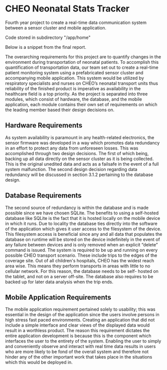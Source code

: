 # CHEO Neonatal Stats Tracker
Fourth year project to create a real-time data communication system between a sensor cluster and mobile application.

Code stored in subdirectory "/app/home"

Below is a snippet from the final report.

The overarching requirements for this project are to quantify changes in the environment during transportation of neonatal patients. To accomplish this quantification of transportation data, our team set out to create a real-time patient monitoring system using a prefabricated sensor cluster and accompanying mobile application. This system would be utilized by respiratory specialists and nurses on CHEO’s neonatal transport units thus reliability of the finished product is imperative as availability in the healthcare field is a top priority. As the project is separated into three modules, which consist of hardware, the database, and the mobile application, each module contains their own set of requirements on which the leading member based their design decisions on. 

## Hardware Requirements
As system availability is paramount in any health-related electronics, the sensor firmware was developed in a way which promotes data redundancy in an effort to protect any data from unforeseen losses. This was accomplished through two design decisions. The first of which being, backing up all data directly on the sensor cluster as it is being collected. This is the original unedited data and acts as a failsafe in the event of a full system malfunction. The second design decision regarding data redundancy will be discussed in section 3.1.2 pertaining to the database design. 

## Database Requirements
The second source of redundancy is within the database and is made possible since we have chosen SQLite. The benefits to using a self-hosted database like SQLite is the fact that it is hosted locally on the mobile device in which it runs. Due to locality the database ties directly into the software of the application which gives it user access to the filesystem of the device. This filesystem access is beneficial since any and all data that populates the database on runtime will be stored on the device indefinitely in the event of any failure between devices and is only removed when an explicit “delete” command is issued. The system is required to be up and running on every possible CHEO transport scenario. These include trips to the edges of the coverage site. Out of all children's hospitals, CHEO has the widest reach area wise. This means they perform transports in areas with little to no cellular network. For this reason, the database needs to be self- hosted on the tablet, and not on a server off-site. The database also requires to be backed up for later data analysis when the trip ends. 

## Mobile Application Requirements
The mobile application requirement pertained solely to usability; this was essential in the design of the application since the users involve persons in high stress fast paced environments. Creating an application that did not include a simple interface and clear views of the displayed data would result in a worthless product. The reason this requirement dictates the entire application development is because this is the component which interfaces the user to the entirety of the system. Enabling the user to simply and conveniently observe and interact with real time data results in users who are more likely to be fond of the overall system and therefore not hinder any of the other important work that takes place in the situations which this would be deployed in. 
